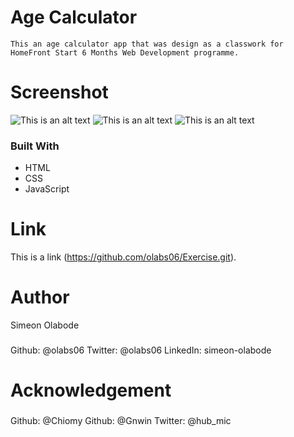 # Age Calculator
    This an age calculator app that was design as a classwork for HomeFront Start 6 Months Web Development programme.

# Screenshot
![This is an alt text](/image/./images/screen1.png "This is the first page")
![This is an alt text](/image/./images/screen2.png "This is the first page")
![This is an alt text](/image/./images/screen3.png "This is the first page")

### Built With
   * HTML
   * CSS
   * JavaScript

# Link
This is a link (https://github.com/olabs06/Exercise.git).
    

# Author
Simeon Olabode
   ###
   Github: @olabs06
   Twitter: @olabs06
   LinkedIn: simeon-olabode

# Acknowledgement
 ###
 Github: @Chiomy
 Github: @Gnwin
 Twitter: @hub_mic


